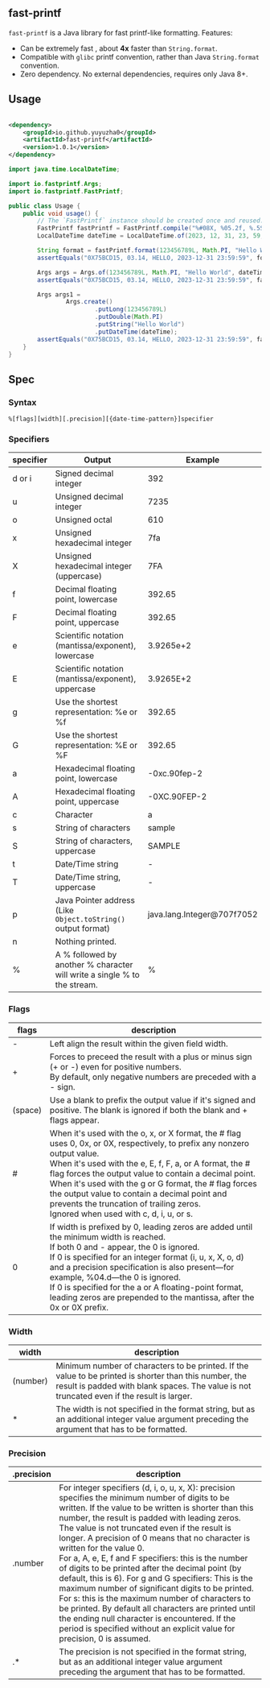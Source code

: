 ## fast-printf

`fast-printf` is a Java library for fast printf-like formatting. Features:

* Can be extremely fast , about **4x** faster than `String.format`.
* Compatible with `glibc` printf convention, rather than Java `String.format` convention.
* Zero dependency. No external dependencies, requires only Java 8+.

## Usage

```xml

<dependency>
    <groupId>io.github.yuyuzha0</groupId>
    <artifactId>fast-printf</artifactId>
    <version>1.0.1</version>
</dependency>
```

```java
import java.time.LocalDateTime;

import io.fastprintf.Args;
import io.fastprintf.FastPrintf;

public class Usage {
    public void usage() {
        // The `FastPrintf` instance should be created once and reused.
        FastPrintf fastPrintf = FastPrintf.compile("%#08X, %05.2f, %.5S, %{yyyy-MM-dd HH:mm:ss}t");
        LocalDateTime dateTime = LocalDateTime.of(2023, 12, 31, 23, 59, 59);

        String format = fastPrintf.format(123456789L, Math.PI, "Hello World", dateTime);
        assertEquals("0X75BCD15, 03.14, HELLO, 2023-12-31 23:59:59", format);

        Args args = Args.of(123456789L, Math.PI, "Hello World", dateTime);
        assertEquals("0X75BCD15, 03.14, HELLO, 2023-12-31 23:59:59", fastPrintf.format(args));

        Args args1 =
                Args.create()
                        .putLong(123456789L)
                        .putDouble(Math.PI)
                        .putString("Hello World")
                        .putDateTime(dateTime);
        assertEquals("0X75BCD15, 03.14, HELLO, 2023-12-31 23:59:59", fastPrintf.format(args1));
    }
}
```

## Spec

### Syntax

`%[flags][width][.precision][{date-time-pattern}]specifier`

### Specifiers

| specifier | Output                                                                   | Example                    |
|-----------|--------------------------------------------------------------------------|----------------------------|
| d or i    | Signed decimal integer                                                   | 392                        |
| u         | Unsigned decimal integer                                                 | 7235                       |
| o         | Unsigned octal                                                           | 610                        |
| x         | Unsigned hexadecimal integer                                             | 7fa                        |
| X         | Unsigned hexadecimal integer (uppercase)                                 | 7FA                        |
| f         | Decimal floating point, lowercase                                        | 392.65                     |
| F         | Decimal floating point, uppercase                                        | 392.65                     |
| e         | Scientific notation (mantissa/exponent), lowercase                       | 3.9265e+2                  |
| E         | Scientific notation (mantissa/exponent), uppercase                       | 3.9265E+2                  |
| g         | Use the shortest representation: %e or %f                                | 392.65                     |
| G         | Use the shortest representation: %E or %F                                | 392.65                     |
| a         | Hexadecimal floating point, lowercase                                    | -0xc.90fep-2               |
| A         | Hexadecimal floating point, uppercase                                    | -0XC.90FEP-2               |
| c         | Character                                                                | a                          |
| s         | String of characters                                                     | sample                     |
| S         | String of characters, uppercase                                          | SAMPLE                     |
| t         | Date/Time string                                                         | -                          |
| T         | Date/Time string, uppercase                                              | -                          |
| p         | Java Pointer address (Like `Object.toString()` output format)            | java.lang.Integer@707f7052 |
| n         | Nothing printed.                                                         |                            |
| %         | A % followed by another % character will write a single % to the stream. | %                          |

### Flags

| flags   | description                                                                                                                                                                                                                                                                                                                                                                                                                                                     |
|---------|-----------------------------------------------------------------------------------------------------------------------------------------------------------------------------------------------------------------------------------------------------------------------------------------------------------------------------------------------------------------------------------------------------------------------------------------------------------------|
| -       | Left align the result within the given field width.                                                                                                                                                                                                                                                                                                                                                                                                             |
| +       | Forces to preceed the result with a plus or minus sign (+ or -) even for positive numbers. <br /> By default, only negative numbers are preceded with a - sign.                                                                                                                                                                                                                                                                                                 |
| (space) | Use a blank to prefix the output value if it's signed and positive. The blank is ignored if both the blank and + flags appear.                                                                                                                                                                                                                                                                                                                                  |
| #       | When it's used with the o, x, or X format, the # flag uses 0, 0x, or 0X, respectively, to prefix any nonzero output value. <br /> When it's used with the e, E, f, F, a, or A format, the # flag forces the output value to contain a decimal point. <br /> When it's used with the g or G format, the # flag forces the output value to contain a decimal point and prevents the truncation of trailing zeros. <br /> Ignored when used with c, d, i, u, or s. |
| 0       | If width is prefixed by 0, leading zeros are added until the minimum width is reached. <br /> If both 0 and - appear, the 0 is ignored. <br /> If 0 is specified for an integer format (i, u, x, X, o, d) and a precision specification is also present—for example, %04.d—the 0 is ignored. <br />If 0 is specified for the a or A floating-point format, leading zeros are prepended to the mantissa, after the 0x or 0X prefix.                              |

### Width

| width    | description                                                                                                                                                                                          |
|----------|------------------------------------------------------------------------------------------------------------------------------------------------------------------------------------------------------|
| (number) | Minimum number of characters to be printed. If the value to be printed is shorter than this number, the result is padded with blank spaces. The value is not truncated even if the result is larger. |
| *        | The width is not specified in the format string, but as an additional integer value argument preceding the argument that has to be formatted.                                                        |

### Precision

| .precision | description                                                                                                                                                                                                                                                                                                                                                                                                                                                                                                                                                                                                                                                                                                                                                                                                            |
|------------|------------------------------------------------------------------------------------------------------------------------------------------------------------------------------------------------------------------------------------------------------------------------------------------------------------------------------------------------------------------------------------------------------------------------------------------------------------------------------------------------------------------------------------------------------------------------------------------------------------------------------------------------------------------------------------------------------------------------------------------------------------------------------------------------------------------------|
| .number    | For integer specifiers (d, i, o, u, x, X): precision specifies the minimum number of digits to be written. If the value to be written is shorter than this number, the result is padded with leading zeros. The value is not truncated even if the result is longer. A precision of 0 means that no character is written for the value 0. <br /> For a, A, e, E, f and F specifiers: this is the number of digits to be printed after the decimal point (by default, this is 6). For g and G specifiers: This is the maximum number of significant digits to be printed. <br /> For s: this is the maximum number of characters to be printed. By default all characters are printed until the ending null character is encountered. If the period is specified without an explicit value for precision, 0 is assumed. |
| .*         | The precision is not specified in the format string, but as an additional integer value argument preceding the argument that has to be formatted.                                                                                                                                                                                                                                                                                                                                                                                                                                                                                                                                                                                                                                                                      |
